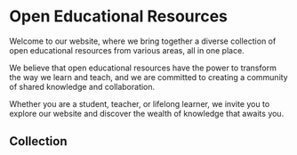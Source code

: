 # Open Educational Resources

Welcome to our website, where we bring together a diverse collection of open educational resources from various areas, all in one place.

We believe that open educational resources have the power to transform the way we learn and teach, and we are committed to creating a community of shared knowledge and collaboration.

Whether you are a student, teacher, or lifelong learner, we invite you to explore our website and discover the wealth of knowledge that awaits you.

## Collection

<Resources>
  <Resource
    title="Rehabilitation Technology"
    url="https://oer.studyathome.technikum-wien.at/rehatec/"
    src="https://media-hp.technikum-wien.at/media/20221115091102/Titelbild_MGR-1.jpg">
  </Resource>

  <Resource
    class="coming-soon"
    title="Coming soon..."
    url="https://oer.studyathome.technikum-wien.at/"
    src="https://supercycles.de/wp-content/uploads/2013/05/placeholder.gif">
    <!-- src="https://mvz-bietigheim.de/wp-content/uploads/2017/05/placeholder-image10.jpg" -->
    <!-- src="https://developers.elementor.com/docs/assets/img/elementor-placeholder-image.png" -->
  </Resource>
</Resources>